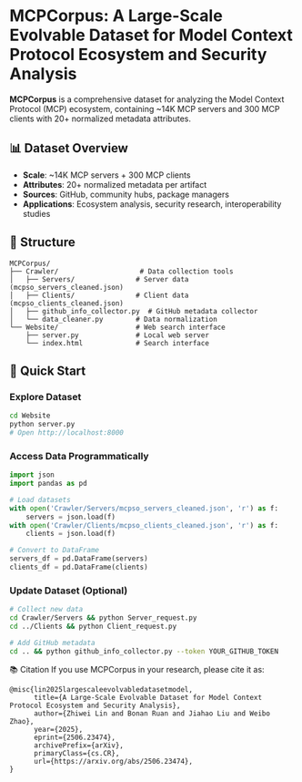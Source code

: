 # MCPCorpus: A Large-Scale Evolvable Dataset for Model Context Protocol Ecosystem and Security Analysis

**MCPCorpus** is a comprehensive dataset for analyzing the Model Context Protocol (MCP) ecosystem, containing ~14K MCP servers and 300 MCP clients with 20+ normalized metadata attributes.

## 📊 Dataset Overview

- **Scale**: ~14K MCP servers + 300 MCP clients
- **Attributes**: 20+ normalized metadata per artifact
- **Sources**: GitHub, community hubs, package managers
- **Applications**: Ecosystem analysis, security research, interoperability studies

## 📁 Structure

```
MCPCorpus/
├── Crawler/                    # Data collection tools
│   ├── Servers/               # Server data (mcpso_servers_cleaned.json)
│   ├── Clients/               # Client data (mcpso_clients_cleaned.json)
│   ├── github_info_collector.py  # GitHub metadata collector
│   └── data_cleaner.py        # Data normalization
└── Website/                   # Web search interface
    ├── server.py              # Local web server
    └── index.html             # Search interface
```

## 🚀 Quick Start

### Explore Dataset
```bash
cd Website
python server.py
# Open http://localhost:8000
```

### Access Data Programmatically
```python
import json
import pandas as pd

# Load datasets
with open('Crawler/Servers/mcpso_servers_cleaned.json', 'r') as f:
    servers = json.load(f)
with open('Crawler/Clients/mcpso_clients_cleaned.json', 'r') as f:
    clients = json.load(f)

# Convert to DataFrame
servers_df = pd.DataFrame(servers)
clients_df = pd.DataFrame(clients)
```

### Update Dataset (Optional)
```bash
# Collect new data
cd Crawler/Servers && python Server_request.py
cd ../Clients && python Client_request.py

# Add GitHub metadata
cd .. && python github_info_collector.py --token YOUR_GITHUB_TOKEN
```

📚 Citation
If you use MCPCorpus in your research, please cite it as:
```
@misc{lin2025largescaleevolvabledatasetmodel,
      title={A Large-Scale Evolvable Dataset for Model Context Protocol Ecosystem and Security Analysis}, 
      author={Zhiwei Lin and Bonan Ruan and Jiahao Liu and Weibo Zhao},
      year={2025},
      eprint={2506.23474},
      archivePrefix={arXiv},
      primaryClass={cs.CR},
      url={https://arxiv.org/abs/2506.23474}, 
}
```

